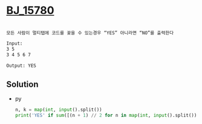 # [BJ_15780](https://acmicpc.net/problem/15780)

```en

```

```kr
모든 사람이 멀티탭에 코드를 꽂을 수 있는경우 “YES” 아니라면 “NO”를 출력한다
```

```txt
Input:
3 5
3 4 5 6 7

Output: YES
```

## Solution

* py

  ```py
  n, k = map(int, input().split())
  print('YES' if sum([(n + 1) // 2 for n in map(int, input().split())]) >= n else "NO")
  ```
